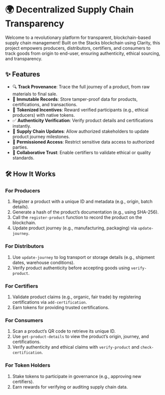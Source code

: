 # 🌍 Decentralized Supply Chain Transparency

Welcome to a revolutionary platform for transparent, blockchain-based supply chain management! Built on the Stacks blockchain using Clarity, this project empowers producers, distributors, certifiers, and consumers to track goods from origin to end-user, ensuring authenticity, ethical sourcing, and transparency.

## ✨ Features
- 🔍 **Track Provenance**: Trace the full journey of a product, from raw materials to final sale.
- 📜 **Immutable Records**: Store tamper-proof data for products, certifications, and transactions.
- 🏅 **Tokenized Incentives**: Reward verified participants (e.g., ethical producers) with native tokens.
- ✅ **Authenticity Verification**: Verify product details and certifications instantly.
- 🚚 **Supply Chain Updates**: Allow authorized stakeholders to update product journey milestones.
- 🔐 **Permissioned Access**: Restrict sensitive data access to authorized parties.
- 🤝 **Collaborative Trust**: Enable certifiers to validate ethical or quality standards.

## 🛠 How It Works

### For Producers
1. Register a product with a unique ID and metadata (e.g., origin, batch details).
2. Generate a hash of the product’s documentation (e.g., using SHA-256).
3. Call the `register-product` function to record the product on the blockchain.
4. Update product journey (e.g., manufacturing, packaging) via `update-journey`.

### For Distributors
1. Use `update-journey` to log transport or storage details (e.g., shipment dates, warehouse conditions).
2. Verify product authenticity before accepting goods using `verify-product`.

### For Certifiers
1. Validate product claims (e.g., organic, fair trade) by registering certifications via `add-certification`.
2. Earn tokens for providing trusted certifications.

### For Consumers
1. Scan a product’s QR code to retrieve its unique ID.
2. Use `get-product-details` to view the product’s origin, journey, and certifications.
3. Verify authenticity and ethical claims with `verify-product` and `check-certification`.

### For Token Holders
1. Stake tokens to participate in governance (e.g., approving new certifiers).
2. Earn rewards for verifying or auditing supply chain data.
